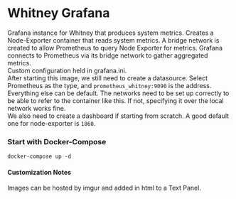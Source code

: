 # Whitney Grafana

Grafana instance for Whitney that produces system metrics. Creates a Node-Exporter container that reads system metrics. A bridge network is created to allow Prometheus to query Node Exporter for metrics. Grafana connects to Prometheus via its bridge network to gather aggregated metrics.
</br>
Custom configuration held in grafana.ini.
</br>
After starting this image, we still need to create a datasource. Select Prometheus as the type, and `prometheus_whitney:9090` is the address. Everything else can be default. The networks need to be set up correctly to be able to refer to the container like this. If not, specifying it over the local network works fine.
</br>
We also need to create a dashboard if starting from scratch. A good default one for node-exporter is `1860`.

### Start with Docker-Compose

`docker-compose up -d`

#### Customization Notes
Images can be hosted by imgur and added in html to a Text Panel.

